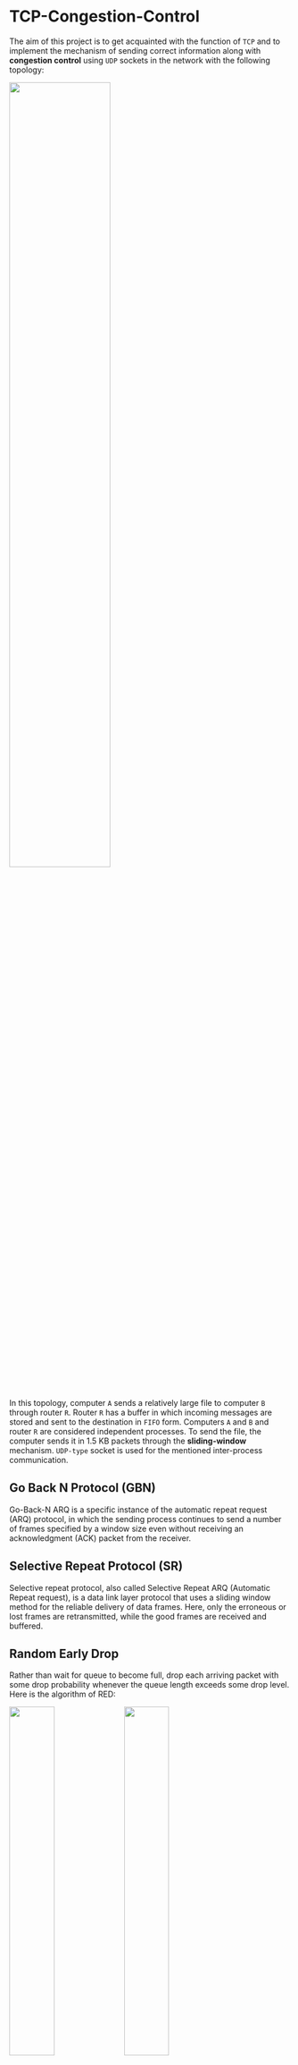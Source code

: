 # TCP-Congestion-Control
The aim of this project is to get acquainted with the function of `TCP` and to implement the mechanism of sending correct information along with **congestion control** using `UDP` sockets in the network with the following topology:

<a href='https://www.linkpicture.com/view.php?img=LPic64c19653693f0523396033'><img src='https://www.linkpicture.com/q/Screenshot-4748.png' type='image' width=60%></a>


In this topology, computer `A` sends a relatively large file to computer `B` through router `R`. Router `R` has a buffer in which incoming messages are stored and sent to the destination in `FIFO` form. Computers `A` and `B` and router `R` are considered independent processes. To send the file, the computer sends it in 1.5 KB packets through the **sliding-window** mechanism. `UDP-type` socket is used for the mentioned inter-process communication.

## Go Back N Protocol (GBN)
Go-Back-N ARQ is a specific instance of the automatic repeat request (ARQ)
protocol, in which the sending process continues to send a number of frames
specified by a window size even without receiving an acknowledgment (ACK)
packet from the receiver.


## Selective Repeat Protocol (SR)
Selective repeat protocol, also called Selective Repeat ARQ (Automatic Repeat request), is a data link layer protocol that uses a sliding window method for
the reliable delivery of data frames. Here, only the erroneous or lost frames are
retransmitted, while the good frames are received and buffered.

## Random Early Drop
Rather than wait for queue to become full, drop each arriving packet with some drop probability whenever the queue length exceeds some drop level.
Here is the algorithm of RED:

<div>
<a href='https://www.linkpicture.com/view.php?img=LPic64c198206c894916902525'><img src='https://www.linkpicture.com/q/Screenshot-4751.png' type='image' width=40%></a>
<a href='https://www.linkpicture.com/view.php?img=LPic64c19753d885f1458394023'><img src='https://www.linkpicture.com/q/Screenshot-4750.png' type='image' width=40%></a>
<div>

## Report
The report is available [here](https://github.com/parnianf/TCP-Congestion-Control/blob/main/CA4_Report.pdf).

<br>

### Contributors
* [Parnian Fazel](https://github.com/parnianf/)
* [Paria Khoshtab](https://github.com/Theparia/)
